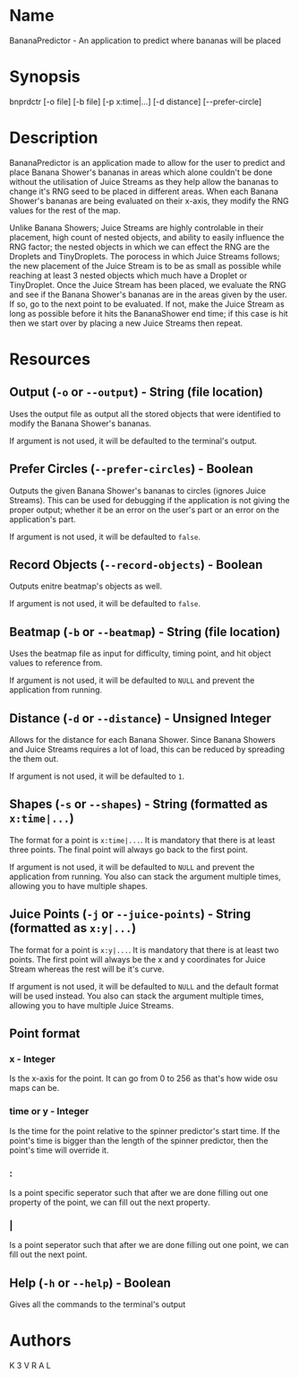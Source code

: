 # Name

BananaPredictor - An application to predict where bananas will be placed

# Synopsis

bnprdctr [-o file] [-b file] [-p x:time|...] [-d distance] [--prefer-circle]

# Description

BananaPredictor is an application made to allow for the user to predict and place Banana Shower's bananas in areas which alone couldn't be done without the utilisation of Juice Streams as they help allow the bananas to change it's RNG seed to be placed in different areas. When each Banana Shower's bananas are being evaluated on their x-axis, they modify the RNG values for the rest of the map.

Unlike Banana Showers; Juice Streams are highly controlable in their placement, high count of nested objects, and ability to easily influence the RNG factor; the nested objects in which we can effect the RNG are the Droplets and TinyDroplets. The porocess in which Juice Streams follows; the new placement of the Juice Stream is to be as small as possible while reaching at least 3 nested objects which much have a Droplet or TinyDroplet. Once the Juice Stream has been placed, we evaluate the RNG and see if the Banana Shower's bananas are in the areas given by the user. If so, go to the next point to be evaluated. If not, make the Juice Stream as long as possible before it hits the BananaShower end time; if this case is hit then we start over by placing a new Juice Streams then repeat.

# Resources

## Output (`-o` or `--output`) - String (file location)

Uses the output file as output all the stored objects that were identified to modify the Banana Shower's bananas.

If argument is not used, it will be defaulted to the terminal's output.

## Prefer Circles (`--prefer-circles`) - Boolean

Outputs the given Banana Shower's bananas to circles (ignores Juice Streams). This can be used for debugging if the application is not giving the proper output; whether it be an error on the user's part or an error on the application's part.

If argument is not used, it will be defaulted to `false`.

## Record Objects (`--record-objects`) - Boolean

Outputs enitre beatmap's objects as well.

If argument is not used, it will be defaulted to `false`.

## Beatmap (`-b` or `--beatmap`) - String (file location)

Uses the beatmap file as input for difficulty, timing point, and hit object values to reference from.

If argument is not used, it will be defaulted to `NULL` and prevent the application from running.

## Distance (`-d` or `--distance`) - Unsigned Integer

Allows for the distance for each Banana Shower. Since Banana Showers and Juice Streams requires a lot of load, this can be reduced by spreading the them out.

If argument is not used, it will be defaulted to `1`.

## Shapes (`-s` or `--shapes`) - String (formatted as `x:time|...`)

The format for a point is `x:time|...`. It is mandatory that there is at least three points. The final point will always go back to the first point.

If argument is not used, it will be defaulted to `NULL` and prevent the application from running. You also can stack the argument multiple times, allowing you to have multiple shapes.

## Juice Points (`-j` or `--juice-points`) - String (formatted as `x:y|...`)

The format for a point is `x:y|...`. It is mandatory that there is at least two points. The first point will always be the x and y coordinates for Juice Stream whereas the rest will be it's curve.

If argument is not used, it will be defaulted to `NULL` and the default format will be used instead. You also can stack the argument multiple times, allowing you to have multiple Juice Streams.

## Point format

### x - Integer

Is the x-axis for the point. It can go from 0 to 256 as that's how wide osu maps can be.

### time or y - Integer

Is the time for the point relative to the spinner predictor's start time. If the point's time is bigger than the length of the spinner predictor, then the point's time will override it.

### :

Is a point specific seperator such that after we are done filling out one property of the point, we can fill out the next property.

### |

Is a point seperator such that after we are done filling out one point, we can fill out the next point.

## Help (`-h` or `--help`) - Boolean

Gives all the commands to the terminal's output

# Authors

K 3 V R A L